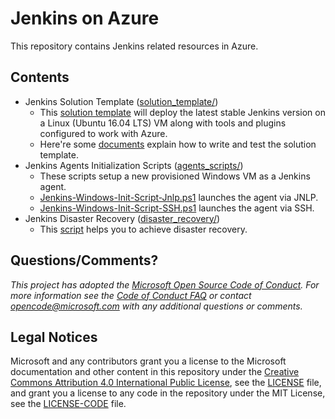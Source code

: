 # Jenkins on Azure
This repository contains Jenkins related resources in Azure.

## Contents
* Jenkins Solution Template ([solution_template/](solution_template/)) 
  * This [solution template](https://azuremarketplace.microsoft.com/en-us/marketplace/apps/azure-oss.jenkins?tab=Overview) will deploy the latest stable Jenkins version on a Linux (Ubuntu 16.04 LTS) VM along with tools and plugins configured to work with Azure.
  * Here're some [documents](https://github.com/Azure/azure-marketplace/wiki/Getting-Started-with-Solution-Templates) explain how to write and test the solution template.
* Jenkins Agents Initialization Scripts ([agents_scripts/](agents_scripts/))
  * These scripts setup a new provisioned Windows VM as a Jenkins agent.
  * [Jenkins-Windows-Init-Script-Jnlp.ps1](agents_scripts/Jenkins-Windows-Init-Script-Jnlp.ps1) launches the agent via JNLP.
  * [Jenkins-Windows-Init-Script-SSH.ps1](agents_scripts/Jenkins-Windows-Init-Script-SSH.ps1) launches the agent via SSH.
* Jenkins Disaster Recovery ([disaster_recovery/](disaster_recovery))
  * This [script](disaster_recovery/disaster-recovery.md) helps you to achieve disaster recovery.

## Questions/Comments?

_This project has adopted the [Microsoft Open Source Code of Conduct](https://opensource.microsoft.com/codeofconduct/). For more information see the [Code of Conduct FAQ](https://opensource.microsoft.com/codeofconduct/faq/) or contact [opencode@microsoft.com](mailto:opencode@microsoft.com) with any additional questions or comments._

## Legal Notices
Microsoft and any contributors grant you a license to the Microsoft documentation and other content in this repository under the [Creative Commons Attribution 4.0 International Public License](https://creativecommons.org/licenses/by/4.0/legalcode), see the [LICENSE](LICENSE) file, and grant you a license to any code in the repository under the MIT License, see the [LICENSE-CODE](LICENSE-CODE) file.
